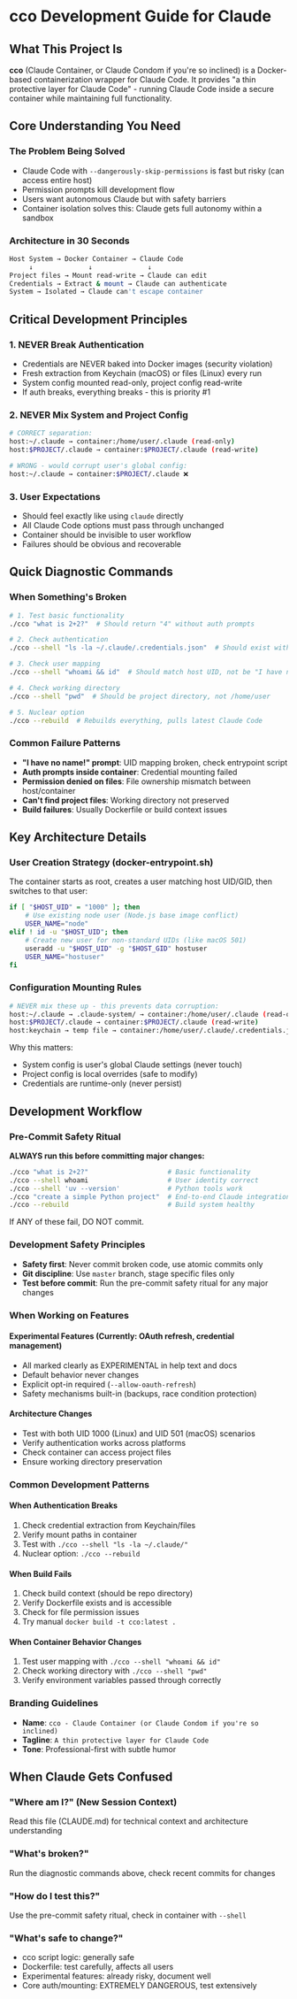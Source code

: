 # cco Development Guide for Claude

## What This Project Is

**cco** (Claude Container, or Claude Condom if you're so inclined) is a Docker-based containerization wrapper for Claude Code. It provides "a thin protective layer for Claude Code" - running Claude Code inside a secure container while maintaining full functionality.

## Core Understanding You Need

### The Problem Being Solved
- Claude Code with `--dangerously-skip-permissions` is fast but risky (can access entire host)
- Permission prompts kill development flow  
- Users want autonomous Claude but with safety barriers
- Container isolation solves this: Claude gets full autonomy within a sandbox

### Architecture in 30 Seconds
```bash
Host System → Docker Container → Claude Code
     ↓              ↓              ↓
Project files → Mount read-write → Claude can edit
Credentials → Extract & mount → Claude can authenticate  
System → Isolated → Claude can't escape container
```

## Critical Development Principles

### 1. NEVER Break Authentication
- Credentials are NEVER baked into Docker images (security violation)
- Fresh extraction from Keychain (macOS) or files (Linux) every run
- System config mounted read-only, project config read-write
- If auth breaks, everything breaks - this is priority #1

### 2. NEVER Mix System and Project Config
```bash
# CORRECT separation:
host:~/.claude → container:/home/user/.claude (read-only)
host:$PROJECT/.claude → container:$PROJECT/.claude (read-write)

# WRONG - would corrupt user's global config:
host:~/.claude → container:$PROJECT/.claude ❌
```

### 3. User Expectations
- Should feel exactly like using `claude` directly
- All Claude Code options must pass through unchanged
- Container should be invisible to user workflow
- Failures should be obvious and recoverable

## Quick Diagnostic Commands

### When Something's Broken
```bash
# 1. Test basic functionality
./cco "what is 2+2?"  # Should return "4" without auth prompts

# 2. Check authentication 
./cco --shell "ls -la ~/.claude/.credentials.json"  # Should exist with proper ownership

# 3. Check user mapping
./cco --shell "whoami && id"  # Should match host UID, not be "I have no name!"

# 4. Check working directory
./cco --shell "pwd"  # Should be project directory, not /home/user

# 5. Nuclear option
./cco --rebuild  # Rebuilds everything, pulls latest Claude Code
```

### Common Failure Patterns
- **"I have no name!" prompt**: UID mapping broken, check entrypoint script
- **Auth prompts inside container**: Credential mounting failed
- **Permission denied on files**: File ownership mismatch between host/container
- **Can't find project files**: Working directory not preserved
- **Build failures**: Usually Dockerfile or build context issues

## Key Architecture Details

### User Creation Strategy (docker-entrypoint.sh)
The container starts as root, creates a user matching host UID/GID, then switches to that user:
```bash
if [ "$HOST_UID" = "1000" ]; then
    # Use existing node user (Node.js base image conflict)
    USER_NAME="node"
elif ! id -u "$HOST_UID"; then
    # Create new user for non-standard UIDs (like macOS 501)
    useradd -u "$HOST_UID" -g "$HOST_GID" hostuser
    USER_NAME="hostuser"
fi
```

### Configuration Mounting Rules
```bash
# NEVER mix these up - this prevents data corruption:
host:~/.claude → .claude-system/ → container:/home/user/.claude (read-only)
host:$PROJECT/.claude → container:$PROJECT/.claude (read-write)
host:keychain → temp file → container:/home/user/.claude/.credentials.json
```

Why this matters:
- System config is user's global Claude settings (never touch)
- Project config is local overrides (safe to modify)
- Credentials are runtime-only (never persist)

## Development Workflow

### Pre-Commit Safety Ritual
**ALWAYS run this before committing major changes:**
```bash
./cco "what is 2+2?"                    # Basic functionality
./cco --shell whoami                    # User identity correct
./cco --shell 'uv --version'            # Python tools work
./cco "create a simple Python project"  # End-to-end Claude integration
./cco --rebuild                         # Build system healthy
```
If ANY of these fail, DO NOT commit.

### Development Safety Principles
- **Safety first**: Never commit broken code, use atomic commits only
- **Git discipline**: Use `master` branch, stage specific files only
- **Test before commit**: Run the pre-commit safety ritual for any major changes

### When Working on Features

#### Experimental Features (Currently: OAuth refresh, credential management)
- All marked clearly as EXPERIMENTAL in help text and docs
- Default behavior never changes
- Explicit opt-in required (`--allow-oauth-refresh`)
- Safety mechanisms built-in (backups, race condition protection)

#### Architecture Changes
- Test with both UID 1000 (Linux) and UID 501 (macOS) scenarios
- Verify authentication works across platforms
- Check container can access project files
- Ensure working directory preservation

### Common Development Patterns

#### When Authentication Breaks
1. Check credential extraction from Keychain/files
2. Verify mount paths in container
3. Test with `./cco --shell "ls -la ~/.claude/"`
4. Nuclear option: `./cco --rebuild`

#### When Build Fails
1. Check build context (should be repo directory)
2. Verify Dockerfile exists and is accessible
3. Check for file permission issues
4. Try manual `docker build -t cco:latest .`

#### When Container Behavior Changes
1. Test user mapping with `./cco --shell "whoami && id"`
2. Check working directory with `./cco --shell "pwd"`
3. Verify environment variables passed through correctly

### Branding Guidelines
- **Name**: `cco - Claude Container (or Claude Condom if you're so inclined)`
- **Tagline**: `A thin protective layer for Claude Code`
- **Tone**: Professional-first with subtle humor

## When Claude Gets Confused

### "Where am I?" (New Session Context)
Read this file (CLAUDE.md) for technical context and architecture understanding

### "What's broken?"
Run the diagnostic commands above, check recent commits for changes

### "How do I test this?"
Use the pre-commit safety ritual, check in container with `--shell`

### "What's safe to change?"
- cco script logic: generally safe
- Dockerfile: test carefully, affects all users
- Experimental features: already risky, document well
- Core auth/mounting: EXTREMELY DANGEROUS, test extensively